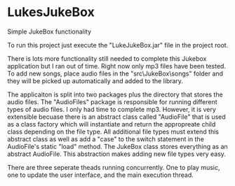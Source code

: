 # LukesJukeBox
Simple JukeBox functionality

To run this project just execute the "LukeJukeBox.jar" file in the project root.

There is lots more functionality still needed to complete this Jukebox application but I ran out of time. Right now only mp3 files have been tested. To add new songs, place audio files in the "src\JukeBox\songs" folder and they will be picked up automatically and added to the library. 

The applicaiton is split into two packages plus the directory that stores the audio files. The "AudioFiles" package is responsible for running different types of audio files. I only had time to complete mp3. However, it is very extensible becuase there is an abstract class called "AudioFile" that is used as a class factory which will instantiate and return the appropreate child class depending on the file type. All additional file types must extend this abstract class as well as add a "case" to the switch statement in the AudioFile's static "load" method. The JukeBox class stores everything as an abstract AudioFile. This abstraction makes adding new file types very easy. 

There are three seperate theads running concurrently. One to play music, one to update the user interface, and the main execution thread. 
